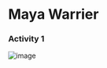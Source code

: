 # Maya Warrier

### Activity 1
![image](https://github.com/mayawarrier/ECE444-F2023-Assignment1/assets/34803055/2a465fa2-be4f-454e-ba63-69045bf8e9e2)
